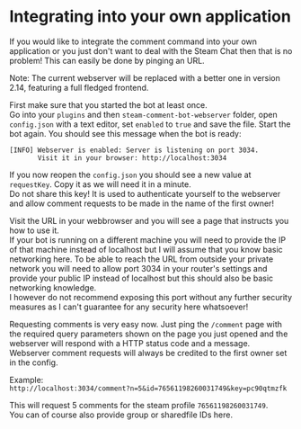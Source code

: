 # Integrating into your own application
If you would like to integrate the comment command into your own application or you just don't want to deal with the Steam Chat then that is no problem! This can easily be done by pinging an URL.  

Note: The current webserver will be replaced with a better one in version 2.14, featuring a full fledged frontend.

First make sure that you started the bot at least once.  
Go into your `plugins` and then `steam-comment-bot-webserver` folder, open `config.json` with a text editor, set `enabled` to `true` and save the file.
Start the bot again. You should see this message when the bot is ready:  
```
[INFO] Webserver is enabled: Server is listening on port 3034.
       Visit it in your browser: http://localhost:3034
```  

If you now reopen the `config.json` you should see a new value at `requestKey`. Copy it as we will need it in a minute.  
Do not share this key! It is used to authenticate yourself to the webserver and allow comment requests to be made in the name of the first owner!  

Visit the URL in your webbrowser and you will see a page that instructs you how to use it.  
If your bot is running on a different machine you will need to provide the IP of that machine instead of localhost but I will assume that you know basic networking here. To be able to reach the URL from outside your private network you will need to allow port 3034 in your router's settings and provide your public IP instead of localhost but this should also be basic networking knowledge.  
I however do not recommend exposing this port without any further security measures as I can't guarantee for any security here whatsoever!  

Requesting comments is very easy now. Just ping the `/comment` page with the required query parameters shown on the page you just opened and the webserver will respond with a HTTP status code and a message.  
Webserver comment requests will always be credited to the first owner set in the config.  

Example:  
`http://localhost:3034/comment?n=5&id=76561198260031749&key=pc90qtmzfk`  

This will request 5 comments for the steam profile `76561198260031749`.  
You can of course also provide group or sharedfile IDs here.